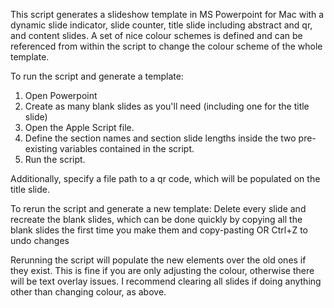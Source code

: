 This script generates a slideshow template in MS Powerpoint for Mac with a dynamic slide indicator, slide counter, title slide including abstract and qr, and content slides. A set of nice colour schemes is defined and can be referenced from within the script to change the colour scheme of the whole template.

To run the script and generate a template: 
  1. Open Powerpoint
  2. Create as many blank slides as you'll need (including one for the title slide)
  3. Open the Apple Script file.
  4. Define the section names and section slide lengths inside the two pre-existing variables contained in the script.
  5. Run the script.

Additionally, specify a file path to a qr code, which will be populated on the title slide.

To rerun the script and generate a new template:
  Delete every slide and recreate the blank slides, which can be done quickly by copying all the blank slides the first time you make them and copy-pasting     OR     Ctrl+Z to undo changes

Rerunning the script will populate the new elements over the old ones if they exist. This is fine if you are only adjusting the colour, otherwise there will be text overlay issues. I recommend clearing all slides if doing anything other than changing colour, as above.
  
